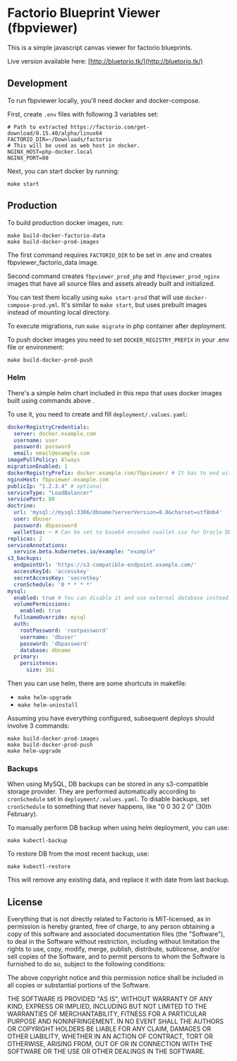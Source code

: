 # Factorio Blueprint Viewer (fbpviewer)

This is a simple javascript canvas viewer for factorio blueprints.

Live version available here: [http://bluetorio.tk/](http://bluetorio.tk/)


## Development

To run fbpviewer locally, you'll need docker and docker-compose.

First, create `.env` files with following 3 variables set:

```.dotenv
# Path to extracted https://factorio.com/get-download/0.15.40/alpha/linux64
FACTORIO_DIR=~/Downloads/factorio
# This will be used as web host in docker. 
NGINX_HOST=php-docker.local
NGINX_PORT=80
```

Next, you can start docker by running:

```shell
make start
```

## Production

To build production docker images, run:

```shell
make build-docker-factorio-data
make build-docker-prod-images
```

The first command requires `FACTORIO_DIR` to be set in .env and creates fbpviewer_factorio_data image.

Second command creates `fbpviewer_prod_php` and `fbpviewer_prod_nginx` images that have all
source files and assets already built and initialized.

You can test them locally using `make start-prod` that will use `docker-compose-prod.yml`.
It's similar to `make start`, but uses prebuilt images instead of mounting local directory.

To execute migrations, run `make migrate` in php container after deployment.

To push docker images you need to set `DOCKER_REGISTRY_PREFIX` in your .env file or environment:

```shell
make build-docker-prod-push
```

### Helm

There's a simple helm chart included in this repo that uses docker images built using commands above .

To use it, you need to create and fill `deployment/.values.yaml`:

```yaml
dockerRegistryCredentials:
  server: docker.example.com
  username: user
  password: password
  email: email@example.com
imagePullPolicy: Always
migrationEnabled: 1
dockerRegistryPrefix: docker.example.com/fbpviewer/ # It has to end with a slash character ("/").
nginxHost: fbpviewer.example.com
publicIp: "1.2.3.4" # optional
serviceType: "LoadBalancer"
servicePort: 80
doctrine:
  url: 'mysql://mysql:3306/dbname?serverVersion=8.0&charset=utf8mb4'
  user: dbuser
  password: dbpassword
  walletSso: ~ # Can be set to base64 encoded cwallet.sso for Oracle DB. 
replicas: 2
serviceAnnotations:
  service.beta.kubernetes.io/example: "example"
s3_backups:
  endpointUrl: 'https://s3-compatible-endpoint.example.com/'
  accessKeyId: 'accesskey'
  secretAccessKey: 'secretkey'
  cronSchedule: '0 * * * *'
mysql:
  enabled: true # You can disable it and use external database instead.
  volumePermissions:
    enabled: true
  fullnameOverride: mysql
  auth:
    rootPassword: 'rootpassword'
    username: 'dbuser'
    password: 'dbpassword'
    database: dbname
  primary:
    persistence:
      size: 1Gi
```

Then you can use helm, there are some shortcuts in makefile:
- `make helm-upgrade`
- `make helm-uninstall`

Assuming you have everything configured, subsequent deploys should involve 3 commands:

```shell
make build-docker-prod-images
make build-docker-prod-push
make helm-upgrade
```

### Backups

When using MySQL, DB backups can be stored in any s3-compatible storage provider.
They are performed automatically according to `cronSchedule` set in `deployment/.values.yaml`.
To disable backups, set `cronSchedule` to something that never happens, like "0 0 30 2 0" (30th February).

To manually perform DB backup when using helm deployment, you can use:

```shell
make kubectl-backup
```

To restore DB from the most recent backup, use:

```shell
make kubectl-restore
```

This will remove any existing data, and replace it with date from last backup.

## License

Everything that is not directly related to Factorio is MIT-licensed, as in permission is hereby granted, free of charge, 
to any person obtaining a copy of this software and 
associated documentation files (the "Software"), to 
deal in the Software without restriction, including 
without limitation the rights to use, copy, modify, 
merge, publish, distribute, sublicense, and/or sell 
copies of the Software, and to permit persons to whom 
the Software is furnished to do so, 
subject to the following conditions:

The above copyright notice and this permission notice 
shall be included in all copies or substantial portions of the Software.

THE SOFTWARE IS PROVIDED "AS IS", WITHOUT WARRANTY OF ANY KIND, 
EXPRESS OR IMPLIED, INCLUDING BUT NOT LIMITED TO THE WARRANTIES 
OF MERCHANTABILITY, FITNESS FOR A PARTICULAR PURPOSE AND NONINFRINGEMENT. 
IN NO EVENT SHALL THE AUTHORS OR COPYRIGHT HOLDERS BE LIABLE FOR 
ANY CLAIM, DAMAGES OR OTHER LIABILITY, WHETHER IN AN ACTION OF CONTRACT, 
TORT OR OTHERWISE, ARISING FROM, OUT OF OR IN CONNECTION WITH THE 
SOFTWARE OR THE USE OR OTHER DEALINGS IN THE SOFTWARE.